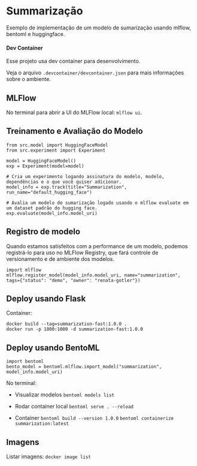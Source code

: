 # Summarização

Exemplo de implementação de um modelo de sumarização usando mlflow, bentoml e huggingface.

#### Dev Container

Esse projeto usa dev container para desenvolvimento.

Veja o arquivo `.devcontainer/devcontainer.json` para mais informações sobre o ambiente.

## MLFlow

No terminal para abrir a UI do MLFlow local:
`mlflow ui`.

## Treinamento e Avaliação do Modelo

```
from src.model import HuggingFaceModel
from src.experiment import Experiment

model = HuggingFaceModel()
exp = Experiment(model=model)

# Cria um experimento logando assinatura do modelo, modelo, dependências e o que você quiser adicionar. 
model_info = exp.track(title="Summarization", run_name="default_hugging_face")

# Avalia um modelo de sumarização logado usando o mlflow evaluate em um dataset padrão do hugging face.
exp.evaluate(model_info.model_uri)
```

## Registro de modelo

Quando estamos satisfeitos com a performance de um modelo, podemos registrá-lo para uso no MLFlow Registry, que fará controle de versionamento e de ambiente dos modelos.

```
import mlflow
mlflow.register_model(model_info.model_uri, name="summarization", tags={"status": "demo", "owner": "renata-gotler"})
```

## Deploy usando Flask

Container:
```
docker build --tag=summarization-fast:1.0.0 .
docker run -p 1000:1000 -d summarization-fast:1.0.0
```

## Deploy usando BentoML

```
import bentoml
bento_model = bentoml.mlflow.import_model("summarization", model_info.model_uri)
```

No terminal:
- Visualizar modelos
`bentoml models list`

- Rodar container local
`bentoml serve . --reload`

- Container
`bentoml build --version 1.0.0`
`bentoml containerize summarization:latest`

## Imagens

Listar imagens:
`docker image list`

